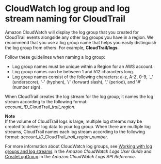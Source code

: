 # CloudWatch log group and log stream naming for CloudTrail<a name="cloudwatch-log-group-log-stream-naming-for-cloudtrail"></a>

Amazon CloudWatch will display the log group that you created for CloudTrail events alongside any other log groups you have in a region\. We recommend that you use a log group name that helps you easily distinguish the log group from others\. For example, **CloudTrail/logs**\.

Follow these guidelines when naming a log group:
+ Log group names must be unique within a Region for an AWS account\.
+ Log group names can be between 1 and 512 characters long\.
+ Log group names consist of the following characters: a\-z, A\-Z, 0\-9, '\_' \(underscore\), '\-' \(hyphen\), '/' \(forward slash\), '\.' \(period\), and '\#' \(number sign\)\.

When CloudTrail creates the log stream for the log group, it names the log stream according to the following format: *account\_ID*\_CloudTrail\_*trail\_region*\.

**Note**  
If the volume of CloudTrail logs is large, multiple log streams may be created to deliver log data to your log group\. When there are multiple log streams, CloudTrail names each log stream according to the following format: *account\_ID*\_CloudTrail\_*trail\_region*\_*number*\.

For more information about CloudWatch log groups, see [Working with log groups and log streams](https://docs.aws.amazon.com/AmazonCloudWatch/latest/logs/Working-with-log-groups-and-streams.html) in the *Amazon CloudWatch Logs User Guide* and [CreateLogGroup](https://docs.aws.amazon.com/AmazonCloudWatchLogs/latest/APIReference/API_CreateLogGroup.html) in the *Amazon CloudWatch Logs API Reference*\.